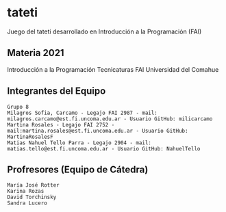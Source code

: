 # tateti
Juego del tateti desarrollado en Introducción a la Programación (FAI)

## Materia 2021
Introducción a la Programación
Tecnicaturas
FAI
Universidad del Comahue

## Integrantes del Equipo
    Grupo 8
    Milagros Sofia, Carcamo - Legajo FAI 2987 - mail: milagros.carcamo@est.fi.uncoma.edu.ar - Usuario GitHub: milicarcamo
    Martina Rosales - Legajo FAI 2752 - mail:martina.rosales@est.fi.uncoma.edu.ar - Usuario GitHub: MartinaRosalesF
    Matias Nahuel Tello Parra - Legajo 2904 - mail: matias.tello@est.fi.uncoma.edu.ar - Usuario GitHub: NahuelTello

## Profresores (Equipo de Cátedra)
    María José Rotter
    Karina Rozas
    David Torchinsky
    Sandra Lucero